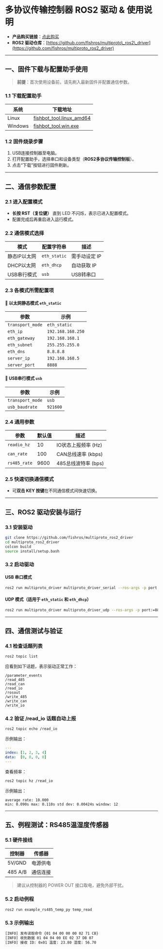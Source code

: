 # 多协议传输控制器 ROS2 驱动 & 使用说明

* **产品购买链接**：[点此购买](https://m.tb.cn/h.g4sKEcOnkEoye4m?tk=o3wOWCqHrlL)
* **ROS2 驱动仓库**：[https://github.com/fishros/multiproto\_ros2\_driver](https://github.com/fishros/multiproto_ros2_driver)

---

## 一、固件下载与配置助手使用

> **前提**：首次使用设备前，请先刷入最新固件并配置通信参数。

### 1.1 下载配置助手

| 系统      | 下载地址                                                                                                                                                                 |
| ------- | -------------------------------------------------------------------------------------------------------------------------------------------------------------------- |
| Linux   | [fishbot\_tool.linux\_amd64](http://github.fishros.org/https://github.com/fishros/fishbot_tool/releases/download/v1.2.3.alpha/fishbot_tool.v1.2.3.alpha.linux_amd64) |
| Windows | [fishbot\_tool.win.exe](http://github.fishros.org/https://github.com/fishros/fishbot_tool/releases/download/v1.2.3.alpha/fishbot_tool.v1.2.3.alpha.win.exe)          |

### 1.2 固件烧录步骤

1. USB连接控制器至电脑。
2. 打开配置助手，选择串口和设备类型（**ROS2多协议传输控制板**）。
3. 点击“下载”按钮进行固件刷新。

---

## 二、通信参数配置

### 2.1 进入配置模式

* **长按 RST（复位键）** 直到 LED 不闪烁，表示已进入配置模式。
* 配置完成后再重启进入运行模式。

### 2.2 通信模式选择

| 模式      | 配置字符串        | 描述       |
| ------- | ------------ | -------- |
| 静态IP以太网 | `eth_static` | 需手动设定 IP |
| DHCP以太网 | `eth_dhcp`   | 自动获取 IP  |
| USB串行模式 | `usb`        | USB转串口   |

### 2.3 各模式所需配置项

#### 🔌 以太网静态模式 `eth_static`

| 参数               | 示例                |
| ---------------- | ----------------- |
| `transport_mode` | `eth_static`      |
| `eth_ip`         | `192.168.168.250` |
| `eth_gateway`    | `192.168.168.1`   |
| `eth_subnet`     | `255.255.255.0`   |
| `eth_dns`        | `8.8.8.8`         |
| `server_ip`      | `192.168.168.5`   |
| `server_port`    | `8888`            |

#### 🔌 USB串行模式 `usb`

| 参数               | 示例       |
| ---------------- | -------- |
| `transport_mode` | `usb`    |
| `usb_baudrate`   | `921600` |

### 2.4 通用参数

| 参数           | 默认值  | 描述             |
| ------------ | ---- | -------------- |
| `readio_hz`  | 10   | IO状态上报频率 (Hz)  |
| `can_rate`   | 100  | CAN总线速率 (kbps) |
| `rs485_rate` | 9600 | 485总线波特率 (bps) |

### 2.5 快速切换通信模式

* 可**双击 KEY 按键**在不同通信模式间快速切换。

---

## 三、ROS2 驱动安装与运行

### 3.1 安装驱动

```bash
git clone https://github.com/fishros/multiproto_ros2_driver
cd multiproto_ros2_driver
colcon build
source install/setup.bash
```

### 3.2 启动驱动

#### USB 串口模式

```bash
ros2 run multiproto_driver multiproto_driver_serial --ros-args -p port:=/dev/ttyUSB0 -p baudrate:=921600
```

#### UDP 模式（适用于 `eth_static` 和 `eth_dhcp`）

```bash
ros2 run multiproto_driver multiproto_driver_udp --ros-args -p port:=8888
```

---

## 四、通信测试与验证

### 4.1 检查话题列表

```bash
ros2 topic list
```

应看到如下话题，表示驱动正常工作：

```
/parameter_events  
/read_485  
/read_can  
/read_io  
/rosout  
/write_485  
/write_can  
/write_io
```

### 4.2 验证 /read\_io 话题自动上报

```bash
ros2 topic echo /read_io
```

示例输出：

```yaml
---
index: [1, 2, 3, 4]
data:  [0, 0, 0, 0]
---
```

查看频率：

```bash
ros2 topic hz /read_io
```

示例输出：

```
average rate: 10.000
min: 0.090s max: 0.110s std dev: 0.00424s window: 12
```

---

## 五、例程测试：RS485温湿度传感器

### 5.1 硬件接线

| 控制器     | 传感器  |
| ------- | ---- |
| 5V/GND  | 电源供电 |
| 485 A/B | 通信连接 |

> 建议从控制器的 POWER OUT 接口取电，避免外部干扰。

### 5.2 启动例程

```bash
ros2 run example_rs485_temp_py temp_read
```

### 5.3 示例输出

```bash
[INFO] 发布读取命令 {01 04 00 00 00 02 71 CB}
[INFO] 收到数据 01 04 04 00 EE 02 37 DB 07
[INFO] 接收 ID: 0x01 温度: 23.80 湿度: 56.70
```

